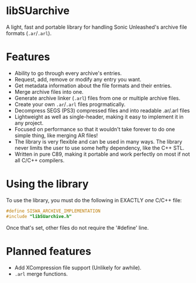 # libSUarchive
A light, fast and portable library for handling Sonic Unleashed's archive file formats (`.ar`/`.arl`). 

# Features
- Ability to go through every archive's entries.
- Request, add, remove or modify any entry you want.
- Get metadata information about the file formats and their entries.
- Merge archive files into one.
- Generate archive linker (`.arl`) files from one or multiple archive files.
- Create your own `.ar`/`.arl` files progrmatically.
- Decompress SEGS (PS3) compressed files and into readable .ar/.arl files
- Lightweight as well as single-header, making it easy to implement it in any project.
- Focused on performance so that it wouldn't take forever to do one simple thing, like merging AR files!
- The library is very flexible and can be used in many ways. The library never limits the user to use some hefty dependency, like the C++ STL.
- Written in pure C89, making it portable and work perfectly on most if not all C/C++ compilers.

# Using the library
To use the library, you must do the following in EXACTLY _one_ C/C++ file:
```c
#define SISWA_ARCHIVE_IMPLEMENTATION
#include "libSUarchive.h"
```
Once that's set, other files do not require the '#define' line.

# Planned features
- Add XCompression file support (Unlikely for awhile).
- `.arl` merge functions.

